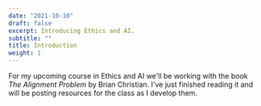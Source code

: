 ```yaml
---
date: "2021-10-10"
draft: false
excerpt: Introducing Ethics and AI.
subtitle: ""
title: Introduction
weight: 1
---
```


For my upcoming course in Ethics and AI we'll be working with the book _The Alignment Problem_ by Brian Christian. I've just finished reading it and will be posting resources for the class as I develop them.
